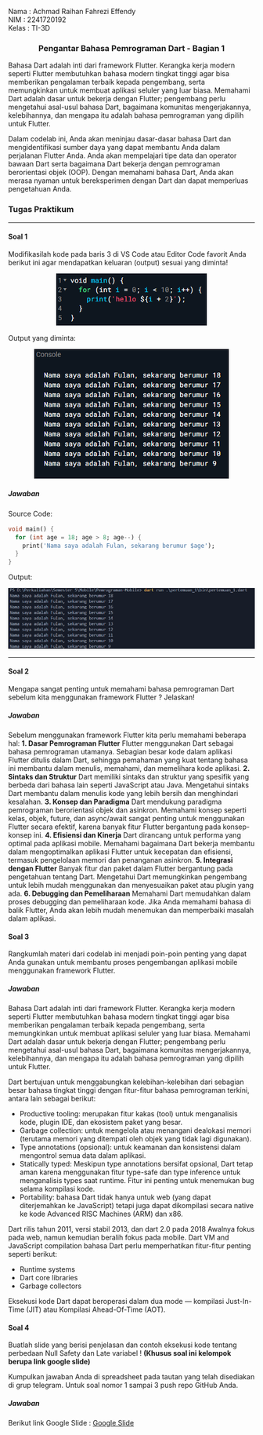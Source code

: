 Nama   : Achmad Raihan Fahrezi Effendy \
NIM    : 2241720192 \
Kelas  : TI-3D

<h3 style="text-align: center; font-weight: bold;">
Pengantar Bahasa Pemrograman Dart - Bagian 1
</h3>

Bahasa Dart adalah inti dari framework Flutter. Kerangka kerja modern seperti Flutter membutuhkan bahasa modern tingkat tinggi agar bisa memberikan pengalaman terbaik kepada pengembang, serta memungkinkan untuk membuat aplikasi seluler yang luar biasa. Memahami Dart adalah dasar untuk bekerja dengan Flutter; pengembang perlu mengetahui asal-usul bahasa Dart, bagaimana komunitas mengerjakannya, kelebihannya, dan mengapa itu adalah bahasa pemrograman yang dipilih untuk Flutter.

Dalam codelab ini, Anda akan meninjau dasar-dasar bahasa Dart dan mengidentifikasi sumber daya yang dapat membantu Anda dalam perjalanan Flutter Anda. Anda akan mempelajari tipe data dan operator bawaan Dart serta bagaimana Dart bekerja dengan pemrograman berorientasi objek (OOP). Dengan memahami bahasa Dart, Anda akan merasa nyaman untuk bereksperimen dengan Dart dan dapat memperluas pengetahuan Anda.

### Tugas Praktikum

---

#### Soal 1
Modifikasilah kode pada baris 3 di VS Code atau Editor Code favorit Anda berikut ini agar mendapatkan keluaran (output) sesuai yang diminta!
<div align="center">
<img src="../assets/pertemuan_2/image_1.png" alt="image">
</div>

Output yang diminta:
<div align="center">
<img src="../assets/pertemuan_2/image_2.png" alt="image">
</div>

##### Jawaban
Source Code:
```dart
void main() {
  for (int age = 18; age > 8; age--) {
    print('Nama saya adalah Fulan, sekarang berumur $age');
  }
}
```

Output:
<div align="center">
<img src="../assets/pertemuan_2/output_1.png" alt="image">
</div>

---

#### Soal 2
Mengapa sangat penting untuk memahami bahasa pemrograman Dart sebelum kita menggunakan framework Flutter ? Jelaskan!

##### Jawaban

Sebelum menggunakan framework Flutter kita perlu memahami beberapa hal:
**1. Dasar Pemrograman Flutter**
Flutter menggunakan Dart sebagai bahasa pemrograman utamanya. Sebagian besar kode dalam aplikasi Flutter ditulis dalam Dart, sehingga pemahaman yang kuat tentang bahasa ini membantu dalam menulis, memahami, dan memelihara kode aplikasi.
**2. Sintaks dan Struktur**
Dart memiliki sintaks dan struktur yang spesifik yang berbeda dari bahasa lain seperti JavaScript atau Java. Mengetahui sintaks Dart membantu dalam menulis kode yang lebih bersih dan menghindari kesalahan.
**3. Konsep dan Paradigma**
Dart mendukung paradigma pemrograman berorientasi objek dan asinkron. Memahami konsep seperti kelas, objek, future, dan async/await sangat penting untuk menggunakan Flutter secara efektif, karena banyak fitur Flutter bergantung pada konsep-konsep ini.
**4. Efisiensi dan Kinerja**
Dart dirancang untuk performa yang optimal pada aplikasi mobile. Memahami bagaimana Dart bekerja membantu dalam mengoptimalkan aplikasi Flutter untuk kecepatan dan efisiensi, termasuk pengelolaan memori dan penanganan asinkron.
**5. Integrasi dengan Flutter**
Banyak fitur dan paket dalam Flutter bergantung pada pengetahuan tentang Dart. Mengetahui Dart memungkinkan pengembang untuk lebih mudah menggunakan dan menyesuaikan paket atau plugin yang ada.
**6. Debugging dan Pemeliharaan**
Memahami Dart memudahkan dalam proses debugging dan pemeliharaan kode. Jika Anda memahami bahasa di balik Flutter, Anda akan lebih mudah menemukan dan memperbaiki masalah dalam aplikasi.

#### Soal 3
Rangkumlah materi dari codelab ini menjadi poin-poin penting yang dapat Anda gunakan untuk membantu proses pengembangan aplikasi mobile menggunakan framework Flutter.

##### Jawaban

Bahasa Dart adalah inti dari framework Flutter. Kerangka kerja modern seperti Flutter membutuhkan bahasa modern tingkat tinggi agar bisa memberikan pengalaman terbaik kepada pengembang, serta memungkinkan untuk membuat aplikasi seluler yang luar biasa. Memahami Dart adalah dasar untuk bekerja dengan Flutter; pengembang perlu mengetahui asal-usul bahasa Dart, bagaimana komunitas mengerjakannya, kelebihannya, dan mengapa itu adalah bahasa pemrograman yang dipilih untuk Flutter.

Dart bertujuan untuk menggabungkan kelebihan-kelebihan dari sebagian besar bahasa tingkat tinggi dengan fitur-fitur bahasa pemrograman terkini, antara lain sebagai berikut:

- Productive tooling: merupakan fitur kakas (tool) untuk menganalisis kode, plugin IDE, dan ekosistem paket yang besar.
- Garbage collection: untuk mengelola atau menangani dealokasi memori (terutama memori yang ditempati oleh objek yang tidak lagi digunakan).
- Type annotations (opsional): untuk keamanan dan konsistensi dalam mengontrol semua data dalam aplikasi.
- Statically typed: Meskipun type annotations bersifat opsional, Dart tetap aman karena menggunakan fitur type-safe dan type inference untuk menganalisis types saat runtime. Fitur ini penting untuk menemukan bug selama kompilasi kode.
- Portability: bahasa Dart tidak hanya untuk web (yang dapat diterjemahkan ke JavaScript) tetapi juga dapat dikompilasi secara native ke kode Advanced RISC Machines (ARM) dan x86.

Dart rilis tahun 2011, versi stabil 2013, dan dart 2.0 pada 2018
Awalnya fokus pada web, namun kemudian beralih fokus pada mobile.
Dart VM and JavaScript compilation
bahasa Dart perlu memperhatikan fitur-fitur penting seperti berikut:
- Runtime systems
- Dart core libraries
- Garbage collectors

Eksekusi kode Dart dapat beroperasi dalam dua mode — kompilasi Just-In-Time (JIT) atau Kompilasi Ahead-Of-Time (AOT). 


#### Soal 4
Buatlah slide yang berisi penjelasan dan contoh eksekusi kode tentang perbedaan Null Safety dan Late variabel ! **(Khusus soal ini kelompok berupa link google slide)**

Kumpulkan jawaban Anda di spreadsheet pada tautan yang telah disediakan di grup telegram. Untuk soal nomor 1 sampai 3 push repo GitHub Anda.

##### Jawaban
Berikut link Google Slide : [Google Slide](https://docs.google.com/presentation/d/1qXPq_7wM58CiylAD3zQ9ojNNUfDdGOFQetuMqXtPqMM/edit?usp=sharing)